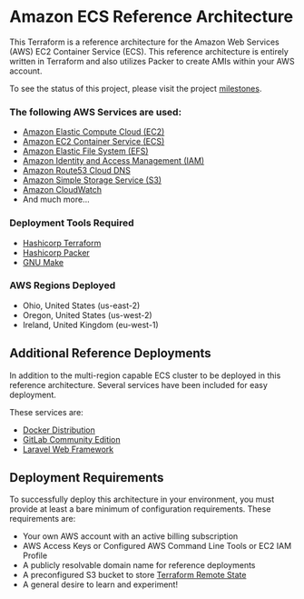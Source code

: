 # Amazon ECS Reference Architecture
This Terraform is a reference architecture for the Amazon Web Services (AWS)
EC2 Container Service (ECS). This reference architecture is entirely written in
Terraform and also utilizes Packer to create AMIs within your AWS account.

To see the status of this project, please visit the project [milestones](https://github.com/scrothers/ecs-reference-architecture/milestones).

### The following AWS Services are used:
* [Amazon Elastic Compute Cloud (EC2)](https://aws.amazon.com/ec2/)
* [Amazon EC2 Container Service (ECS)](https://aws.amazon.com/ecs/)
* [Amazon Elastic File System (EFS)](https://aws.amazon.com/efs/)
* [Amazon Identity and Access Management (IAM)](https://aws.amazon.com/iam/)
* [Amazon Route53 Cloud DNS](https://aws.amazon.com/route53/)
* [Amazon Simple Storage Service (S3)](https://aws.amazon.com/s3/)
* [Amazon CloudWatch](https://aws.amazon.com/cloudwatch/)
* And much more...

### Deployment Tools Required
* [Hashicorp Terraform](https://www.terraform.io/)
* [Hashicorp Packer](https://www.packer.io/)
* [GNU Make](https://www.gnu.org/software/make/)

### AWS Regions Deployed
* Ohio, United States (us-east-2)
* Oregon, United States (us-west-2)
* Ireland, United Kingdom (eu-west-1)

## Additional Reference Deployments
In addition to the multi-region capable ECS cluster to be deployed in this
reference architecture. Several services have been included for easy deployment.

These services are:
* [Docker Distribution](https://github.com/docker/distribution)
* [GitLab Community Edition](https://about.gitlab.com/)
* [Laravel Web Framework](https://laravel.com/)

## Deployment Requirements
To successfully deploy this architecture in your environment, you must provide
at least a bare minimum of configuration requirements. These requirements are:
* Your own AWS account with an active billing subscription
* AWS Access Keys or Configured AWS Command Line Tools or EC2 IAM Profile
* A publicly resolvable domain name for reference deployments
* A preconfigured S3 bucket to store
  [Terraform Remote State](https://www.terraform.io/docs/state/remote.html)
* A general desire to learn and experiment!
